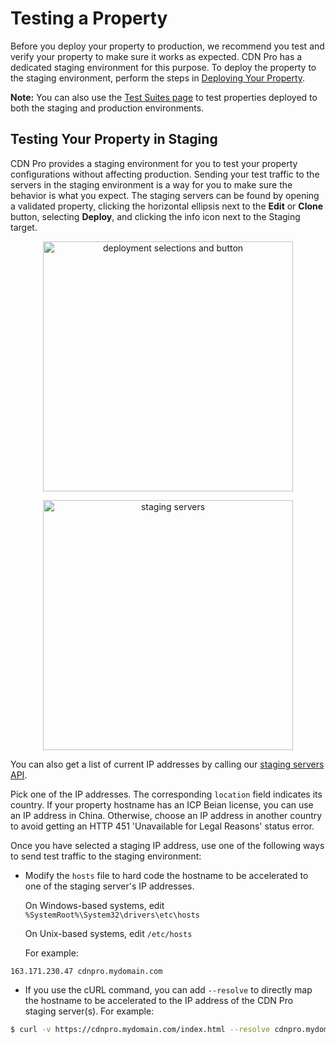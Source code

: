# Testing a Property

Before you deploy your property to production, we recommend you test and verify your property to make sure it works as expected. CDN Pro has a dedicated staging environment for this purpose. To deploy the property to the staging environment, perform the steps in [Deploying Your Property](</docs/portal/edge-configurations/deploying-property.md>).

<strong>Note:</strong> You can also use the [Test Suites page](</docs/portal/edge-configurations/working-with-test-suites.md>) to test properties deployed to both the staging and production environments.

## Testing Your Property in Staging

CDN Pro provides a staging environment for you to test your property configurations without affecting production. Sending your test traffic to the servers in the staging environment is a way for you to make sure the behavior is what you expect. The staging servers can be found by opening a validated property, clicking the horizontal ellipsis next to the **Edit** or **Clone** button, selecting **Deploy**, and clicking the info icon next to the Staging target.

<p align=center><img src="/docs/resources/images/edge-configurations/property-deployment-EN-1.png" alt="deployment selections and button" width="400"></p>

<p align=center><img src="/docs/resources/images/edge-configurations/property-deployment-EN-2.png" alt="staging servers" width="400"></p>

You can also get a list of current IP addresses by calling our [staging servers API](</apidocs#operation/get-cdn-stagingServers>).

Pick one of the IP addresses. The corresponding ```location``` field indicates its country. If your property hostname has an ICP Beian license, you can use an IP address in China. Otherwise, choose an IP address in another country to avoid getting an HTTP 451 'Unavailable for Legal Reasons' status error.

Once you have selected a staging IP address, use one of the following ways to send test traffic to the staging environment:

- Modify the ```hosts``` file to hard code the hostname to be accelerated to one of the staging server's IP addresses. 

  On Windows-based systems, edit ```%SystemRoot%\System32\drivers\etc\hosts```
  
  On Unix-based systems, edit ```/etc/hosts```
  
  For example:

```
163.171.230.47 cdnpro.mydomain.com
```
- If you use the cURL command, you can add ```--resolve``` to directly map the hostname to be accelerated to the IP address of the CDN Pro staging server(s). For example:

```bash
$ curl -v https://cdnpro.mydomain.com/index.html --resolve cdnpro.mydomain.com:443:163.171.230.47
```
